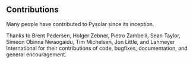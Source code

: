 Contributions
-------------

Many people have contributed to Pysolar since its inception.

Thanks to Brent Pedersen, Holger Zebner, Pietro Zambelli, Sean Taylor, Simeon Obinna 
Nwaogaidu, Tim Michelsen, Jon Little, and Lahmeyer International for their 
contributions of code, bugfixes, documentation, and general encouragement.
